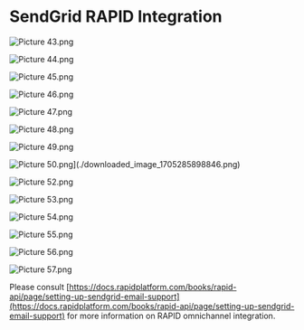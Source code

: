# SendGrid RAPID Integration

![Picture 43.png](./downloaded_image_1705285890618.png)

![Picture 44.png](./downloaded_image_1705285891632.png)

![Picture 45.png](./downloaded_image_1705285892650.png)

![Picture 46.png](./downloaded_image_1705285893673.png)

![Picture 47.png](./downloaded_image_1705285894697.png)

![Picture 48.png](./downloaded_image_1705285895721.png)

![Picture 49.png](./downloaded_image_1705285896738.png)

![Picture 50.png](./downloaded_image_1705285897758.png)](./downloaded_image_1705285898846.png)

![Picture 52.png](./downloaded_image_1705285899862.png)

![Picture 53.png](./downloaded_image_1705285900884.png)

![Picture 54.png](./downloaded_image_1705285901912.png)

![Picture 55.png](./downloaded_image_1705285902935.png)

![Picture 56.png](./downloaded_image_1705285903962.png)

![Picture 57.png](./downloaded_image_1705285904986.png)

Please consult [https://docs.rapidplatform.com/books/rapid-api/page/setting-up-sendgrid-email-support](https://docs.rapidplatform.com/books/rapid-api/page/setting-up-sendgrid-email-support) for more information on RAPID omnichannel integration.